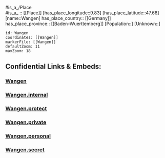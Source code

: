 ﻿---
location: [47.68,9.83] 
mapzoom: [7,12] 
mapmarker: city 
type: City
tags:
- geo/City


SpocWebEntityId: 35438
isDeleted: false
confidential: public

---
#is_a_/Place  
#is_a_ :: [[Place]] 
[has_place_longitude::9.83] 
[has_place_latitude::47.68] 
[name::Wangen] 
has_place_country:: [[Germany]]  
has_place_province:: [[Baden-Wuerttemberg]] 
[Population::] 
[Unknown::] 


```leaflet
id: Wangen
coordinates: [[Wangen]] 
markerFile: [[Wangen]] 
defaultZoom: 11 
maxZoom: 18
```


## Confidential Links & Embeds: 

### [Wangen](/_public/Earth/Continent/Europe/Europe~Central/Germany/Germany~West/Baden-Wuerttemberg/counties~BW/Ravensburg/cities~Ravensburg/Wangen~Allgäu/City/Wangen.md) 

### [Wangen.internal](/_internal/Earth/Continent/Europe/Europe~Central/Germany/Germany~West/Baden-Wuerttemberg/counties~BW/Ravensburg/cities~Ravensburg/Wangen~Allgäu/City/Wangen.internal.md) 

### [Wangen.protect](/_protect/Earth/Continent/Europe/Europe~Central/Germany/Germany~West/Baden-Wuerttemberg/counties~BW/Ravensburg/cities~Ravensburg/Wangen~Allgäu/City/Wangen.protect.md) 

### [Wangen.private](/_private/Earth/Continent/Europe/Europe~Central/Germany/Germany~West/Baden-Wuerttemberg/counties~BW/Ravensburg/cities~Ravensburg/Wangen~Allgäu/City/Wangen.private.md) 

### [Wangen.personal](/_personal/Earth/Continent/Europe/Europe~Central/Germany/Germany~West/Baden-Wuerttemberg/counties~BW/Ravensburg/cities~Ravensburg/Wangen~Allgäu/City/Wangen.personal.md) 

### [Wangen.secret](/_secret/Earth/Continent/Europe/Europe~Central/Germany/Germany~West/Baden-Wuerttemberg/counties~BW/Ravensburg/cities~Ravensburg/Wangen~Allgäu/City/Wangen.secret.md) 
